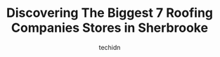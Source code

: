 ---
layout: ampstory
image: https://i0.wp.com/www.auto.or.id/wp-content/uploads/2023/06/toitures-sherbrooke-inc-0-sherbrooke-1686325823.jpeg?resize=640,853
author: techidn
featured: false
description: Sherbrooke, Quebec, Canada is a haven for Roofing Companies enthusiasts, boasting an impressive array of 7 top-notch establishments. Whether youre a seasoned connoisseur or simply curious t
title: Discovering The Biggest 7 Roofing Companies Stores in Sherbrooke
cover:
   title: Discovering The Biggest 7 Roofing Companies Stores in Sherbrooke
   subtitle: AUTO.OR.ID
   background: https://www.auto.or.id/wp-content/uploads/2023/06/toitures-sherbrooke-inc-0-sherbrooke-1686325823.jpeg

pages: 
 - layout: thirds
   top: <h1>#1 Toiture Michaël Laplante Inc. - Couvreur de bardeaux Sherbrooke</h1>
   bottom: "<p>I really had a great experience with the company. They are really trust whorty and hard working people. They exactly give you what you need and what you ask for.</p>"
   background: https://www.auto.or.id/wp-content/uploads/2023/06/toitures-sherbrooke-inc-1-sherbrooke-1686325824.jpeg
   backgroundblur: true
 - layout: thirds
   top: <h1>#2 Toit Tech Expert 2010</h1>
   bottom: "<p>16 Rue Baldini, Stoke, QC J0B 3G0, Canada</p>"
   background: https://www.auto.or.id/wp-content/uploads/2023/06/toitures-sherbrooke-inc-2-sherbrooke-1686325825.jpeg
   cta:
      link: https://www.auto.or.id/discovering-the-biggest-7-roofing-companies-stores-in-sherbrooke/
      text: Discovering The Biggest 7 Roofing Companies Stores in Sherbrooke
 - layout: thirds
   top: <h1>#3 Toitures Alpha Sherbrooke Inc.</h1>
   bottom: "<p>864 Rue Lamarche, Sherbrooke, Quebec J1H 0M9, Canada</p>"
   background: https://images.unsplash.com/photo-1636325780109-2d154603a3a7?ixlib=rb-4.0.3&ixid=MnwxMjA3fDB8MHxwaG90by1wYWdlfHx8fGVufDB8fHx8&auto=format&fit=crop&w=640&h=853&q=80
   cta:
      link: https://www.auto.or.id/discovering-the-biggest-7-roofing-companies-stores-in-sherbrooke/
      text: Discovering The Biggest 7 Roofing Companies Stores in Sherbrooke
 - layout: thirds
   top: <h1>#4 Straté-J Constructions</h1>
   bottom: "<p>683 Rue Charlevoix, Sherbrooke, QC J1N 0Y9, Canada</p>"
   background: https://images.unsplash.com/photo-1632275229274-0f1031f6b16b?ixlib=rb-4.0.3&ixid=MnwxMjA3fDB8MHxwaG90by1wYWdlfHx8fGVufDB8fHx8&auto=format&fit=crop&w=640&h=853&q=80
   cta:
      link: https://www.auto.or.id/discovering-the-biggest-7-roofing-companies-stores-in-sherbrooke/
      text: Discovering The Biggest 7 Roofing Companies Stores in Sherbrooke
 - layout: thirds
   top: <h1>#5 Toiture Pro-Bâtiment inc. - Couvreur Sherbrooke</h1>
   bottom: "<p>202 12e Avenue S, Sherbrooke, QC J1G 2V4, Canada</p>"
   background: https://images.unsplash.com/photo-1578659242540-6f036471ca61?ixlib=rb-4.0.3&ixid=MnwxMjA3fDB8MHxwaG90by1wYWdlfHx8fGVufDB8fHx8&auto=format&fit=crop&w=640&h=853&q=80
   cta:
      link: https://www.auto.or.id/discovering-the-biggest-7-roofing-companies-stores-in-sherbrooke/
      text: Discovering The Biggest 7 Roofing Companies Stores in Sherbrooke
 - layout: thirds
   top: <h1>#6 Lacasse & Fils Maitres Couvreurs Inc</h1>
   bottom: "<p>10230 Boul Bourque, Sherbrooke, QC J1N 0G2, Canada</p>"
   background: https://images.unsplash.com/photo-1639928204495-14caa69ed1b5?ixlib=rb-4.0.3&ixid=MnwxMjA3fDB8MHxwaG90by1wYWdlfHx8fGVufDB8fHx8&auto=format&fit=crop&w=640&h=853&q=80
   cta:
      link: https://www.auto.or.id/discovering-the-biggest-7-roofing-companies-stores-in-sherbrooke/
      text: Discovering The Biggest 7 Roofing Companies Stores in Sherbrooke
 - layout: thirds
   top: <h1>#7 Toitures De LEstrie Inc</h1>
   bottom: "<p>1205 Rue Papineau #402, Sherbrooke, Quebec J1E 1Z7, Canada</p>"
   background: https://images.unsplash.com/photo-1577696467479-4c92df55c24a?ixlib=rb-4.0.3&ixid=MnwxMjA3fDB8MHxwaG90by1wYWdlfHx8fGVufDB8fHx8&auto=format&fit=crop&w=640&h=853&q=80
   cta:
      link: https://www.auto.or.id/discovering-the-biggest-7-roofing-companies-stores-in-sherbrooke/
      text: Discovering The Biggest 7 Roofing Companies Stores in Sherbrooke
 - layout: thirds
   middle: Continue reading...
   background: https://images.unsplash.com/photo-1621772991673-de61ffe34408?ixlib=rb-4.0.3&ixid=MnwxMjA3fDB8MHxwaG90by1wYWdlfHx8fGVufDB8fHx8&auto=format&fit=crop&w=640&h=853&q=80
   cta:
      link: https://www.auto.or.id/discovering-the-biggest-7-roofing-companies-stores-in-sherbrooke/
      text: Discovering The Biggest 7 Roofing Companies Stores in Sherbrooke

---